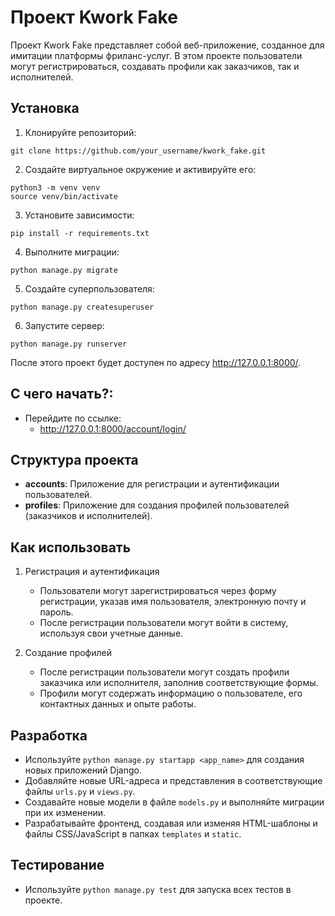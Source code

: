 # Проект Kwork Fake

Проект Kwork Fake представляет собой веб-приложение, созданное для имитации платформы фриланс-услуг. В этом проекте пользователи могут регистрироваться, создавать профили как заказчиков, так и исполнителей.

## Установка

1. Клонируйте репозиторий:
```
git clone https://github.com/your_username/kwork_fake.git

```
2. Создайте виртуальное окружение и активируйте его:
```
python3 -m venv venv
source venv/bin/activate
```
3. Установите зависимости:
```
pip install -r requirements.txt

```
4. Выполните миграции:
```
python manage.py migrate

```
5. Создайте суперпользователя:
```
python manage.py createsuperuser
```
6. Запустите сервер:
```
python manage.py runserver
```
После этого проект будет доступен по адресу http://127.0.0.1:8000/.

## С чего начать?:
- Перейдите по ссылке:
  - http://127.0.0.1:8000/account/login/

## Структура проекта

- **accounts**: Приложение для регистрации и аутентификации пользователей.
- **profiles**: Приложение для создания профилей пользователей (заказчиков и исполнителей).


## Как использовать

1. Регистрация и аутентификация
    - Пользователи могут зарегистрироваться через форму регистрации, указав имя пользователя, электронную почту и пароль.
    - После регистрации пользователи могут войти в систему, используя свои учетные данные.

2. Создание профилей
    - После регистрации пользователи могут создать профили заказчика или исполнителя, заполнив соответствующие формы.
    - Профили могут содержать информацию о пользователе, его контактных данных и опыте работы.


## Разработка

- Используйте `python manage.py startapp <app_name>` для создания новых приложений Django.
- Добавляйте новые URL-адреса и представления в соответствующие файлы `urls.py` и `views.py`.
- Создавайте новые модели в файле `models.py` и выполняйте миграции при их изменении.
- Разрабатывайте фронтенд, создавая или изменяя HTML-шаблоны и файлы CSS/JavaScript в папках `templates` и `static`.

## Тестирование

- Используйте `python manage.py test` для запуска всех тестов в проекте.
